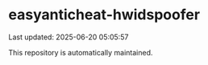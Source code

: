 # easyanticheat-hwidspoofer

Last updated: 2025-06-20 05:05:57

This repository is automatically maintained.

